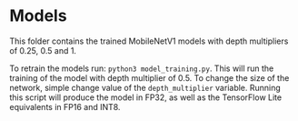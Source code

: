 # Models

This folder contains the trained MobileNetV1 models with depth multipliers of 0.25, 0.5 and 1. 

To retrain the models run: ```python3 model_training.py```. This will run the training of the model with depth multiplier of 0.5. To change the size of the network, simple change value of the ```depth_multiplier``` variable. Running this script will produce the model in FP32, as well as the TensorFlow Lite equivalents in FP16 and INT8.